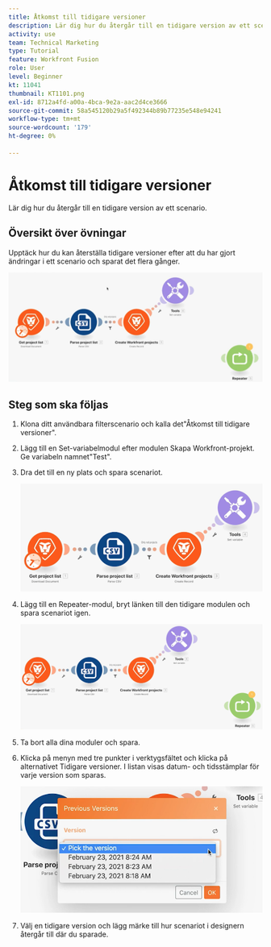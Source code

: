```yaml
---
title: Åtkomst till tidigare versioner
description: Lär dig hur du återgår till en tidigare version av ett scenario. (Ska innehålla mellan 60 och 160 tecken, men är 56 tecken)
activity: use
team: Technical Marketing
type: Tutorial
feature: Workfront Fusion
role: User
level: Beginner
kt: 11041
thumbnail: KT1101.png
exl-id: 8712a4fd-a00a-4bca-9e2a-aac2d4ce3666
source-git-commit: 58a545120b29a5f492344b89b77235e548e94241
workflow-type: tm+mt
source-wordcount: '179'
ht-degree: 0%

---
```


# Åtkomst till tidigare versioner

Lär dig hur du återgår till en tidigare version av ett scenario.

## Översikt över övningar

Upptäck hur du kan återställa tidigare versioner efter att du har gjort ändringar i ett scenario och sparat det flera gånger.

![Åtkomst till tidigare versioner, bild 1](../12-exercises/assets/accessing-previous-versions-walkthrough-1.png)

## Steg som ska följas

1. Klona ditt användbara filterscenario och kalla det&quot;Åtkomst till tidigare versioner&quot;.
1. Lägg till en Set-variabelmodul efter modulen Skapa Workfront-projekt. Ge variabeln namnet&quot;Test&quot;.
1. Dra det till en ny plats och spara scenariot.

   ![Åtkomst till tidigare versioner, bild 2](../12-exercises/assets/accessing-previous-versions-walkthrough-2.png)

1. Lägg till en Repeater-modul, bryt länken till den tidigare modulen och spara scenariot igen.

   ![Åtkomst till tidigare versioner, bild 3](../12-exercises/assets/accessing-previous-versions-walkthrough-3.png)

1. Ta bort alla dina moduler och spara.
1. Klicka på menyn med tre punkter i verktygsfältet och klicka på alternativet Tidigare versioner. I listan visas datum- och tidsstämplar för varje version som sparas.

   ![Åtkomst till tidigare versioner, bild 4](../12-exercises/assets/accessing-previous-versions-walkthrough-4.png)

1. Välj en tidigare version och lägg märke till hur scenariot i designern återgår till där du sparade.

